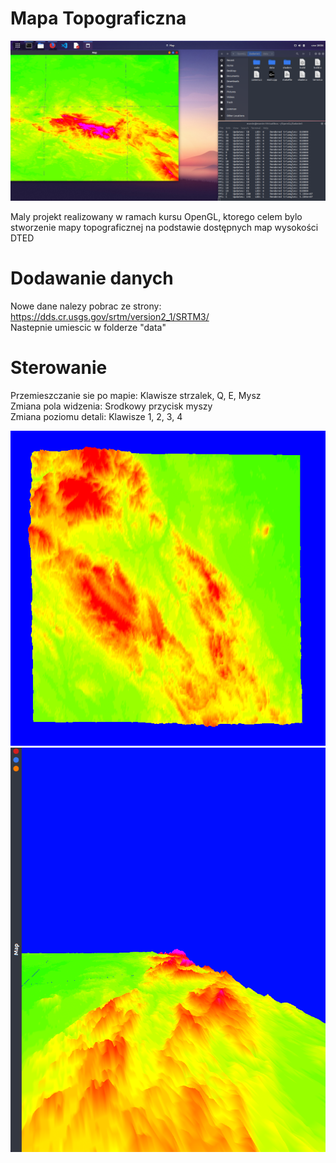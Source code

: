 # Mapa Topograficzna

![alt text](https://github.com/NCPreacher/Mapa_topograficzna/blob/master/screens/1.png)

Maly projekt realizowany w ramach kursu OpenGL, ktorego celem bylo stworzenie mapy topograficznej na podstawie dostępnych map wysokości DTED

# Dodawanie danych

Nowe dane nalezy pobrac ze strony: https://dds.cr.usgs.gov/srtm/version2_1/SRTM3/  
Nastepnie umiescic w folderze "data"  

# Sterowanie

Przemieszczanie sie po mapie: Klawisze strzalek, Q, E, Mysz  
Zmiana pola widzenia: Srodkowy przycisk myszy  
Zmiana poziomu detali: Klawisze 1, 2, 3, 4  

![alt text](https://github.com/NCPreacher/Mapa_topograficzna/blob/master/screens/2.png)
![alt text](https://github.com/NCPreacher/Mapa_topograficzna/blob/master/screens/3.png)

